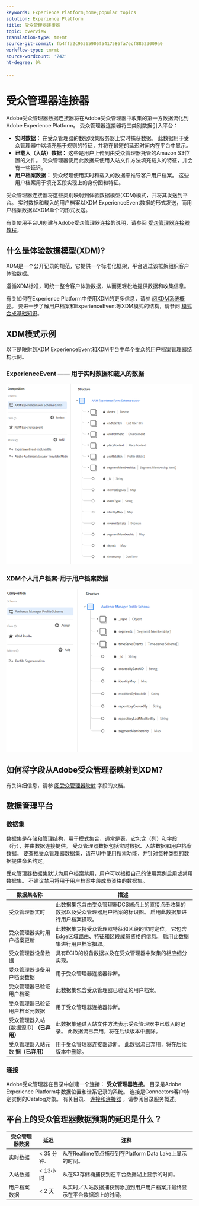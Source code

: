 ```yaml
---
keywords: Experience Platform;home;popular topics
solution: Experience Platform
title: 受众管理器连接器
topic: overview
translation-type: tm+mt
source-git-commit: fb4ffa2c95365905f5417586fa7ecf88523009a0
workflow-type: tm+mt
source-wordcount: '742'
ht-degree: 0%

---
```



# 受众管理器连接器

Adobe受众管理器数据连接器将在Adobe受众管理器中收集的第一方数据流化到Adobe Experience Platform。 受众管理器连接器将三类别数据引入平台：

- **实时数据：** 在受众管理器的数据收集服务器上实时捕获数据。 此数据用于受众管理器中以填充基于规则的特征，并将在最短的延迟时间内在平台中显示。
- **已载入（入站）数据：** 这些是用户上传到由受众管理器托管的Amazon S3位置的文件。 受众管理器使用此数据来使用入站文件方法填充载入的特征，并会有一些延迟。
- **用户档案数据：** 受众经理使用实时和载入的数据来推导客户用户档案。 这些用户档案用于填充区段实现上的身份图和特征。

受众管理器连接器将这些类别映射到体验数据模型(XDM)模式，并将其发送到平台。 实时数据和载入的用户档案以XDM ExperienceEvent数据的形式发送，而用户档案数据以XDM单个的形式发送。

有关使用平台UI创建与Adobe受众管理器连接的说明，请参阅 [受众管理器连接器教程](../../tutorials/ui/create/adobe-applications/audience-manager.md)。

## 什么是体验数据模型(XDM)?

XDM是一个公开记录的规范，它提供一个标准化框架，平台通过该框架组织客户体验数据。

遵循XDM标准，可统一整合客户体验数据，从而更轻松地提供数据和收集信息。

有关如何在Experience Platform中使用XDM的更多信息，请参 [阅XDM系统概述](../../../xdm/home.md)。 要进一步了解用户档案和ExperienceEvent等XDM模式的结构，请参阅 [模式合成基础知识](../../../xdm/schema/composition.md)。

## XDM模式示例

以下是映射到XDM ExperienceEvent和XDM平台中单个受众的用户档案管理器结构示例。

### ExperienceEvent —— 用于实时数据和载入的数据

![](images/aam-experience-events-for-dcs-and-onboarding-data.png)

### XDM个人用户档案-用于用户档案数据

![](images/aam-profile-xdm-for-profile-data.png)

## 如何将字段从Adobe受众管理器映射到XDM?

有关详细信息，请参 [阅受众管理器映射](./mapping/audience-manager.md) 字段的文档。

## 数据管理平台

### 数据集

数据集是存储和管理结构，用于模式集合，通常是表，它包含（列）和字段（行），并由数据连接提供。 受众管理器数据包括实时数据、入站数据和用户档案数据。 要查找受众管理器数据集，请在UI中使用搜索功能，并针对每种类型的数据提供命名约定。

受众管理器数据集默认为用户档案禁用，用户可以根据自己的使用案例启用或禁用数据集。 不建议禁用将用于用户档案中段成员资格的数据集。

| 数据集名称 | 描述 |
| ------------ | ----------- |
| 受众管理器实时 | 此数据集包含由受众管理器DCS端点上的直接点击收集的数据以及受众管理器用户档案的标识图。 启用此数据集进行用户档案摄取。 |
| 受众管理器实时用户档案更新 | 此数据集支持受众管理器特征和区段的实时定位。 它包含Edge区域路由、特征和区段成员资格的信息。 启用此数据集进行用户档案摄取。 |
| 受众管理器设备数据 | 具有ECID的设备数据以及在受众管理器中聚集的相应细分实现。 |
| 受众管理器设备用户档案数据 | 用于受众管理器连接器诊断。 |
| 受众管理器已验证用户档案 | 此数据集包含受众管理器已验证的用户档案。 |
| 受众管理器已验证用户档案元数据 | 用于受众管理器连接器诊断。 |
| 受众管理器入站{数据源ID} **（已弃用）** | 此数据集通过入站文件方法表示受众管理器中已载入的记录。 此数据流已弃用，将在后续版本中删除。 |
| 受众管理器入站元数 **据（已弃用）** | 用于受众管理器连接器诊断。 此数据流已弃用，将在后续版本中删除。 |

### 连接

Adobe受众管理器在目录中创建一个连接： **受众管理器连接**。 目录是Adobe Experience Platform中数据位置和谱系记录的系统。 连接是Connectors客户特定实例的Catalog对象。 有关目录、 [连接和连接器](../../../catalog/home.md) ，请参阅目录服务概述。

## 平台上的受众管理器数据预期的延迟是什么？

| 受众管理器数据 | 延迟 | 注释 |
| --- | --- | --- |
| 实时数据 | &lt; 35 分钟. | 从在Realtime节点捕获到在Platform Data Lake上显示的时间。 |
| 入站数据 | &lt; 13小时 | 从在S3存储桶捕获到在平台数据湖上显示的时间。 |
| 用户档案数据 | &lt; 2 天 | 从实时／入站数据捕获到添加到用户用户档案并最终显示在平台数据湖上的时间。 |